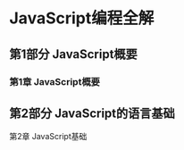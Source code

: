 # JavaScript编程全解 #

## 第1部分 JavaScript概要 ##

### 第1章 JavaScript概要 ###

## 第2部分 JavaScript的语言基础 ##

第2章 JavaScript基础


